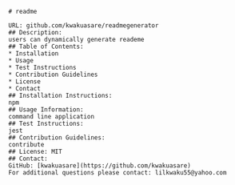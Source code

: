 
    # readme
      
    URL: github.com/kwakuasare/readmegenerator
    ## Description:
    users can dynamically generate reademe
    ## Table of Contents:
    * Installation
    * Usage
    * Test Instructions
    * Contribution Guidelines
    * License
    * Contact
    ## Installation Instructions:
    npm
    ## Usage Information:
    command line application
    ## Test Instructions:
    jest
    ## Contribution Guidelines:
    contribute
    ## License: MIT
    ## Contact: 
    GitHub: [kwakuasare](https://github.com/kwakuasare)
    For additional questions please contact: lilkwaku55@yahoo.com